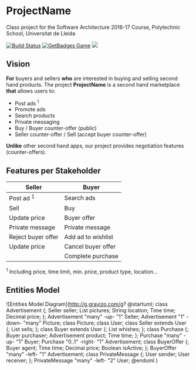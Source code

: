 # ProjectName

Class project for the Software Architecture 2016-17 Course, Polytechnic School, Universitat de Lleida

[![Build Status](https://travis-ci.org/UdL-EPS-SoftArch/softarch-1617-server.svg?branch=master)](https://travis-ci.org/UdL-EPS-SoftArch/softarch-1617-server/branches) [![GetBadges Game](https://udl-eps-softarch-softarch-1617-server.getbadges.io/shield/company/udl-eps-softarch-softarch-1617-server)](https://udl-eps-softarch-softarch-1617-server.getbadges.io/?ref=shield-game) <a href="https://zenhub.com"><img src="https://cdn.rawgit.com/ZenHubIO/support/master/zenhub-badge.svg"></a>

## Vision

**For** buyers and sellers **who** are interested in buying and selling second hand products.
The project **ProjectName** is a second hand marketplace **that** allows users to:

* Post ads <sup>1</sup>
* Promote ads
* Search products
* Private messaging
* Buy / Buyer counter-offer (public)
* Seller counter-offer / Sell (accept buyer counter-offer)

**Unlike** other second hand apps, our project provides negotiation features (counter-offers).

## Features per Stakeholder

| Seller                  | Buyer                  |
| ------------------------| -----------------------|
| Post ad <sup>1</sup>    | Search ads             |
| Sell                    | Buy                    |
| Update price            | Buyer offer            |
| Private message         | Private message        |
| Reject buyer offer      | Add ad to wishlist     |
| Update price            | Cancel buyer offer     |
|                         | Complete purchase      |

<sup>1</sup> Including price, time limit, min. price, product type, location...

## Entities Model

![Entities Model Diagram](http://g.gravizo.com/g?
@startuml;
class Advertisement {;
    Seller seller;
    List<Picture> pictures;
    String location;
    Time time;
    Decimal price;
};
Advertisement "many" -up- "1" Seller;
Advertisement "1" -down- "many" Picture;
class Picture;
class User;
class Seller extends User {;
    List<Advertisement> sells;
};
class Buyer extends User {;
    List<Advertisement> whishes;
};
class Purchase {;
    Buyer purchaser;
    Advertisement product;
    Time time;
};
Purchase "many" -up- "1" Buyer;
Purchase "0..1" -right- "1" Advertisement;
class BuyerOffer {;
    Buyer agent;
    Time time;
    Decimal price;
    Boolean isActive;
};
BuyerOffer "many" -left- "1" Advertisement;
class PrivateMessage {;
    User sender;
    User receiver;
};
PrivateMessage "many" -left- "2" User;
@enduml
)

